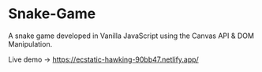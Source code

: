 # Snake-Game
A snake game developed in Vanilla JavaScript using the Canvas API &amp; DOM Manipulation.

Live demo -> https://ecstatic-hawking-90bb47.netlify.app/
